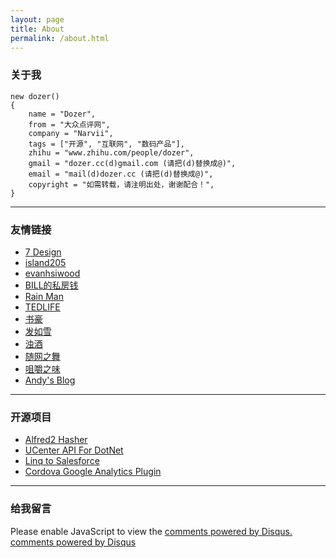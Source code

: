 ```yaml
---
layout: page
title: About
permalink: /about.html
---
```

### 关于我

	new dozer()
	{
	    name = "Dozer",
	    from = "大众点评网",
	    company = "Narvii",
	    tags = ["开源", "互联网", "数码产品"],
	    zhihu = "www.zhihu.com/people/dozer",
	    gmail = "dozer.cc(d)gmail.com (请把(d)替换成@)",
	    email = "mail(d)dozer.cc (请把(d)替换成@)",
	    copyright = "如需转载，请注明出处，谢谢配合！",
	}

--------

### 友情链接

* [7 Design](http://www.zcool.com.cn/u/483558/)
* [island205](http://island205.com/)
* [evanhsiwood](http://evanhsiwood.com/)
* [BILL的私房钱](http://jingege.github.io/)
* [Rain Man](http://www.cnblogs.com/rainman/)
* [TEDLIFE](http://www.tedlife.com)
* [书豪](http://caosh.me/)
* [发如雪](http://www.cnblogs.com/faruxue/)
* [浊酒](http://blog.xujif.com/)
* [随网之舞](http://dancewithnet.com/)
* [咀嚼之味](http://jerryzou.com/)
* [Andy's Blog](http://codinglife.in/)

--------

### 开源项目

* [Alfred2 Hasher](https://github.com/dozer47528/alfred2-hasher)
* [UCenter API For DotNet](https://github.com/dozer47528/UCenter-API-For-DotNet)
* [Linq to Salesforce](https://github.com/dozer47528/LinqToSalesforce)
* [Cordova Google Analytics Plugin](https://github.com/dozer47528/cordova-google-analytics-plugin)

--------

### 给我留言

<div id="disqus_thread"></div>
<script type="text/javascript">
var disqus_shortname = 'dozer';
        (function() {
            var dsq = document.createElement('script'); dsq.type = 'text/javascript'; dsq.async = true;
            dsq.src = '//' + disqus_shortname + '.disqus.com/embed.js';
            (document.getElementsByTagName('head')[0] || document.getElementsByTagName('body')[0]).appendChild(dsq);
        })();
</script>
<noscript>Please enable JavaScript to view the <a href="http://disqus.com/?ref_noscript">comments powered by Disqus.</a></noscript>
<a href="http://disqus.com" class="dsq-brlink">comments powered by <span class="logo-disqus">Disqus</span></a>
